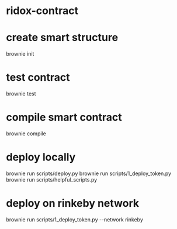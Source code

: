 # ridox-contract
 
# create smart structure
brownie init

# test contract
brownie test

# compile smart contract
brownie compile

# deploy locally
brownie run scripts/deploy.py
brownie run scripts/1_deploy_token.py
brownie run scripts/helpful_scripts.py

# deploy on rinkeby network
brownie run scripts/1_deploy_token.py --network rinkeby
